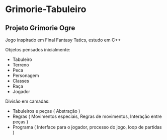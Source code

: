 # Grimorie-Tabuleiro
## Projeto Grimorie Ogre

Jogo inspirado em Final Fantasy Tatics, estudo em C++ 

Objetos pensados inicialmente:
- Tabuleiro
- Terreno
- Peca
- Personagem
- Classes
- Raça
- Jogador

Divisão em camadas:
- Tabuleiros e peças ( Abstração )
- Regras ( Movimentos especiais, Regras de movimentos, Interação entre peças )
- Programa ( Interface para o jogador, processo do jogo, loop de partidas )